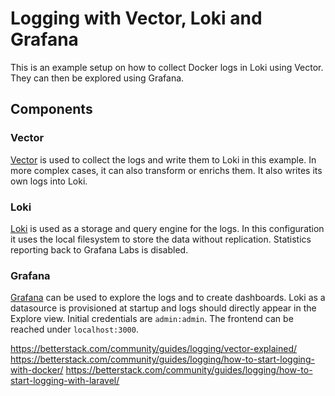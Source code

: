 # Logging with Vector, Loki and Grafana

This is an example setup on how to collect Docker logs in Loki using Vector. They can then be explored using Grafana.

## Components

### Vector

[Vector](https://vector.dev) is used to collect the logs and write them to Loki in this example. In more complex cases, it can also transform or enrichs them. It also writes its own logs into Loki.

### Loki

[Loki](https://grafana.com/oss/loki/) is used as a storage and query engine for the logs. In this configuration it uses the local filesystem to store the data without replication. Statistics reporting back to Grafana Labs is disabled.

### Grafana

[Grafana](https://grafana.com/grafana/) can be used to explore the logs and to create dashboards. Loki as a datasource is provisioned at startup and logs should directly appear in the Explore view. Initial credentials are `admin:admin`. The frontend can be reached under `localhost:3000`.

https://betterstack.com/community/guides/logging/vector-explained/
https://betterstack.com/community/guides/logging/how-to-start-logging-with-docker/
https://betterstack.com/community/guides/logging/how-to-start-logging-with-laravel/
